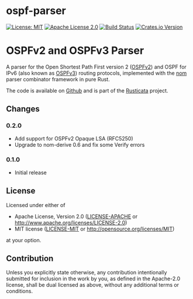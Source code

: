 # ospf-parser

[![License: MIT](https://img.shields.io/badge/License-MIT-yellow.svg)](./LICENSE-MIT)
[![Apache License 2.0](https://img.shields.io/badge/License-Apache%202.0-blue.svg)](./LICENSE-APACHE)
[![Build Status](https://travis-ci.org/rusticata/ospf-parser.svg?branch=master)](https://travis-ci.org/rusticata/ospf-parser)
[![Crates.io Version](https://img.shields.io/crates/v/ospf-parser.svg)](https://crates.io/crates/ospf-parser)

<!-- cargo-sync-readme start -->

# OSPFv2 and OSPFv3 Parser

A parser for the Open Shortest Path First version 2 ([OSPFv2]) and OSPF for IPv6
(also known as [OSPFv3]) routing protocols,
implemented with the [nom](https://github.com/Geal/nom) parser combinator
framework in pure Rust.

The code is available on [Github](https://github.com/rusticata/ospf-parser)
and is part of the [Rusticata](https://github.com/rusticata) project.

[OSPFv2]: https://tools.ietf.org/html/rfc2328 "OSPF Version 2, RFC 2328"
[OSPFv3]: https://tools.ietf.org/html/rfc5340 "OSPF for IPv6, RFC 5340"

<!-- cargo-sync-readme end -->

## Changes

### 0.2.0

- Add support for OSPFv2 Opaque LSA (RFC5250)
- Upgrade to nom-derive 0.6 and fix some Verify errors

### 0.1.0

- Initial release

## License

Licensed under either of

 * Apache License, Version 2.0
   ([LICENSE-APACHE](LICENSE-APACHE) or http://www.apache.org/licenses/LICENSE-2.0)
 * MIT license
   ([LICENSE-MIT](LICENSE-MIT) or http://opensource.org/licenses/MIT)

at your option.

## Contribution

Unless you explicitly state otherwise, any contribution intentionally submitted
for inclusion in the work by you, as defined in the Apache-2.0 license, shall be
dual licensed as above, without any additional terms or conditions.
